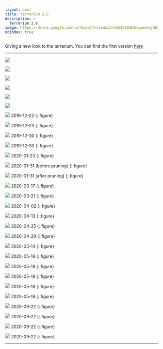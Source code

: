 ```yaml
---
layout: post
title: Terrarium 2.0
description: >
  Terrarium 2.0
image: https://drive.google.com/uc?export=view&id=1AbJXYQdK3mqweokwjS6yex9ebQdFcAA5
noindex: true
---
```


Giving a new look to the terrarium. You can find the first version [here](https://teffa.dev/diy/2019-07-21-closed-terrarium/)

* * *

![](https://drive.google.com/uc?export=view&id=14yex6dJ22L6ySY8K3O6P5maLSA6C5Z85)

![](https://drive.google.com/uc?export=view&id=1nZujOoiXKagTW8dAaCboPw2mF8puQQRN)

![](https://drive.google.com/uc?export=view&id=1LUbiNFgZq4tVHDgpNGF1MV9hizMOc3Vp)

![](https://drive.google.com/uc?export=view&id=1uwuqtgxCYJCS83fV-81Alrt-Qs3FHwbI)

![](https://drive.google.com/uc?export=view&id=1zcx7vNuWNf9Gg3d_uNdwLd6L3yF3ViOH)

![](https://drive.google.com/uc?export=view&id=16JreToaH7wk5IwOrdT1AHk9QfFWhgnA5)

![](https://drive.google.com/uc?export=view&id=1tLtorv5udArH7-YzwBd75z5ZfHbPGzs0)
2019-12-22
{:.figure}

![](https://drive.google.com/uc?export=view&id=1syf_w06AISLlERnVyfwHLyDL_5opiHYU)
2019-12-23
{:.figure}

![](https://drive.google.com/uc?export=view&id=1Gm8EvMifmgNeQa_RWpp1Q6gyEQVBBgGU)
2019-12-30
{:.figure}

![](https://drive.google.com/uc?export=view&id=1rKZcaef1oR8gD8OfXjKvpL-D8bNPLiQE)
2019-12-30
{:.figure}

![](https://drive.google.com/uc?export=view&id=1C2QDs0TvcxOfkZ7LCePXb5_PRlFEN7NH)
2020-01-23
{:.figure}

![](https://drive.google.com/uc?export=view&id=1KdofCRMdC2mMJdo-p2NksVQ-Y-MPpWrL)
2020-01-31 (before pruning)
{:.figure}

![](https://drive.google.com/uc?export=view&id=1uVywKVaRpqL4Pa-kZaI480HCfXHeEx4P)
2020-01-31 (after pruning)
{:.figure}

![](https://drive.google.com/uc?export=view&id=1w94W2yywxlz7-SLouYAYX0rSv03iyoWD)
2020-03-17
{:.figure}




![](https://drive.google.com/uc?export=view&id=1H3XqiNHeqfaep_SMu1X05WBlIxNdsjda)
2020-03-21
{:.figure}

![](https://drive.google.com/uc?export=view&id=1673qpEV4N-decz1EyuN9Fk2ZXpVjk8yM)
2020-04-02
{:.figure}

![](https://drive.google.com/uc?export=view&id=1dfWOoPRVpGSG-iPblo73ESWtjRhQEKKy)
2020-04-13
{:.figure}

![](https://drive.google.com/uc?export=view&id=1liv86gKA_7hvhiUzEuol5SyGY78c4ss4)
2020-04-25
{:.figure}

![](https://drive.google.com/uc?export=view&id=1k-ZeMVZ2qdNzZmCvcPLvKbnfMWUyWvlq)
2020-04-29
{:.figure}

![](https://drive.google.com/uc?export=view&id=1EO-OVe-l0R7kDekFwk6rLm-iTPgeoq-s)
2020-05-14
{:.figure}

![](https://drive.google.com/uc?export=view&id=1owfouotOkDVwemT5W5zC_E-ZhMQCdfSL)
2020-05-18
{:.figure}

![](https://drive.google.com/uc?export=view&id=12_d_puCkZpsksBTCW3UD1hyv8_uFb8sN)
2020-05-18
{:.figure}

![](https://drive.google.com/uc?export=view&id=1mwv8ETEtsyas70mAFmULMjivCZXX3NiJ)
2020-05-18
{:.figure}

![](https://drive.google.com/uc?export=view&id=1UZpiakPLgRnFLnQL_sGU7J0x5G6Q0Qte)
2020-05-18
{:.figure}

![](https://drive.google.com/uc?export=view&id=1KbrI_ZtQG548t5F2XjeKml-902RgopNy)
2020-05-18
{:.figure}

![](https://drive.google.com/uc?export=view&id=1jkVWyEWGBWzIgH7uMX8X0nzm1L0vnrQx)
2020-09-22
{:.figure}

![](https://drive.google.com/uc?export=view&id=1u5yEn2N5ut4qt9stcNz1QyRrdsPGu2eI)
2020-09-22
{:.figure}

![](https://drive.google.com/uc?export=view&id=1AbJXYQdK3mqweokwjS6yex9ebQdFcAA5)
2020-09-22
{:.figure}

![](https://drive.google.com/uc?export=view&id=1hl-eKSNnIE9eEjWeaNd9T5yq4csK7GrX)
2020-09-22
{:.figure}

* * * 

